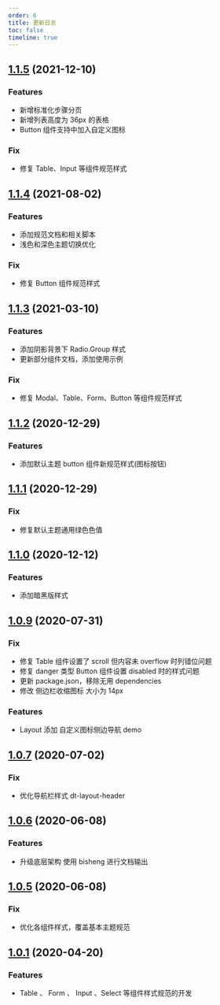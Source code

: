 ```yaml
---
order: 6
title: 更新日志
toc: false
timeline: true
---
```


## [1.1.5](https://github.com/DTStack/ant-design-dtinsight-theme/tree/v1.1.5) (2021-12-10)

### Features

* 新增标准化步骤分页
* 新增列表高度为 36px 的表格
* Button 组件支持中加入自定义图标

### Fix

* 修复 Table、Input 等组件规范样式

## [1.1.4](https://github.com/DTStack/ant-design-dtinsight-theme/tree/v1.1.4) (2021-08-02)

### Features

* 添加规范文档和相关脚本
* 浅色和深色主题切换优化

### Fix

* 修复 Button 组件规范样式

## [1.1.3](https://github.com/DTStack/ant-design-dtinsight-theme/tree/v1.1.3) (2021-03-10)

### Features

* 添加阴影背景下 Radio.Group 样式
* 更新部分组件文档，添加使用示例

### Fix

* 修复 Modal、Table、Form、Button 等组件规范样式

## [1.1.2](https://github.com/DTStack/ant-design-dtinsight-theme/tree/v1.1.2) (2020-12-29)

### Features

* 添加默认主题 button 组件新规范样式(图标按钮)

## [1.1.1](https://github.com/DTStack/ant-design-dtinsight-theme/tree/v1.1.1) (2020-12-29)

### Fix

* 修复默认主题通用绿色色值

## [1.1.0](https://github.com/DTStack/ant-design-dtinsight-theme/tree/v1.1.0) (2020-12-12)

### Features

* 添加暗黑版样式

## [1.0.9](https://github.com/DTStack/ant-design-dtinsight-theme/tree/v1.0.9) (2020-07-31)

### Fix

* 修复 Table 组件设置了 scroll 但内容未 overflow 时列错位问题
* 修复 danger 类型 Button 组件设置 disabled 时的样式问题
* 更新 package.json，移除无用 dependencies
* 修改 侧边栏收缩图标 大小为 14px

### Features

* Layout 添加 自定义图标侧边导航 demo

## [1.0.7](https://github.com/DTStack/ant-design-dtinsight-theme/tree/v1.0.7) (2020-07-02)

### Fix

* 优化导航栏样式 dt-layout-header

## [1.0.6](https://github.com/DTStack/ant-design-dtinsight-theme/tree/v1.0.6) (2020-06-08)

### Features

* 升级底层架构 使用 bisheng 进行文档输出

## [1.0.5](https://github.com/DTStack/ant-design-dtinsight-theme/tree/v1.0.5) (2020-06-08)

### Fix

* 优化各组件样式，覆盖基本主题规范

## [1.0.1](https://github.com/DTStack/ant-design-dtinsight-theme/tree/v1.0.1) (2020-04-20)

### Features

* Table 、 Form 、 Input 、Select 等组件样式规范的开发
